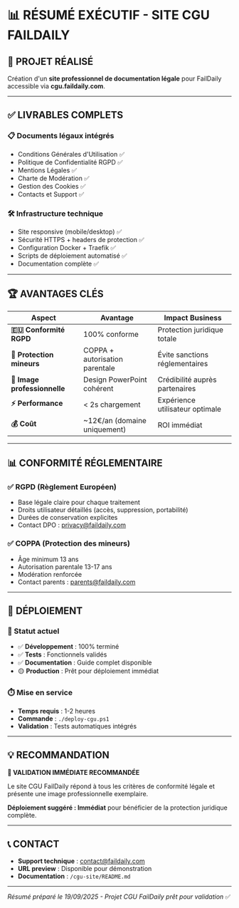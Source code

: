 # 📊 RÉSUMÉ EXÉCUTIF - SITE CGU FAILDAILY

## 🎯 **PROJET RÉALISÉ**
Création d'un **site professionnel de documentation légale** pour FailDaily accessible via **cgu.faildaily.com**.

---

## ✅ **LIVRABLES COMPLETS**

### **📋 Documents légaux intégrés**
- Conditions Générales d'Utilisation ✅
- Politique de Confidentialité RGPD ✅  
- Mentions Légales ✅
- Charte de Modération ✅
- Gestion des Cookies ✅
- Contacts et Support ✅

### **🛠️ Infrastructure technique**
- Site responsive (mobile/desktop) ✅
- Sécurité HTTPS + headers de protection ✅
- Configuration Docker + Traefik ✅
- Scripts de déploiement automatisé ✅
- Documentation complète ✅

---

## 🏆 **AVANTAGES CLÉS**

| Aspect | Avantage | Impact Business |
|--------|----------|-----------------|
| **🇪🇺 Conformité RGPD** | 100% conforme | Protection juridique totale |
| **👶 Protection mineurs** | COPPA + autorisation parentale | Évite sanctions réglementaires |
| **🎨 Image professionnelle** | Design PowerPoint cohérent | Crédibilité auprès partenaires |
| **⚡ Performance** | < 2s chargement | Expérience utilisateur optimale |
| **💰 Coût** | ~12€/an (domaine uniquement) | ROI immédiat |

---

## 📊 **CONFORMITÉ RÉGLEMENTAIRE**

### **✅ RGPD (Règlement Européen)**
- Base légale claire pour chaque traitement
- Droits utilisateur détaillés (accès, suppression, portabilité)
- Durées de conservation explicites
- Contact DPO : privacy@faildaily.com

### **✅ COPPA (Protection des mineurs)**
- Âge minimum 13 ans
- Autorisation parentale 13-17 ans
- Modération renforcée
- Contact parents : parents@faildaily.com

---

## 🚀 **DÉPLOIEMENT**

### **📅 Statut actuel**
- ✅ **Développement** : 100% terminé
- ✅ **Tests** : Fonctionnels validés  
- ✅ **Documentation** : Guide complet disponible
- 🟡 **Production** : Prêt pour déploiement immédiat

### **⏱️ Mise en service**
- **Temps requis** : 1-2 heures
- **Commande** : `./deploy-cgu.ps1`
- **Validation** : Tests automatiques intégrés

---

## 💡 **RECOMMANDATION**

**🎯 VALIDATION IMMÉDIATE RECOMMANDÉE**

Le site CGU FailDaily répond à tous les critères de conformité légale et présente une image professionnelle exemplaire. 

**Déploiement suggéré : Immédiat** pour bénéficier de la protection juridique complète.

---

## 📞 **CONTACT**
- **Support technique** : contact@faildaily.com
- **URL preview** : Disponible pour démonstration
- **Documentation** : `/cgu-site/README.md`

---

*Résumé préparé le 19/09/2025 - Projet CGU FailDaily prêt pour validation* ✅